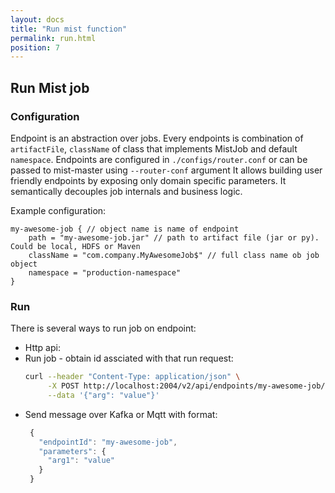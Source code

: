 ```yaml
---
layout: docs
title: "Run mist function"
permalink: run.html
position: 7
---
```

## Run Mist job

### Configuration

Endpoint is an abstraction over jobs.
Every endpoints is combination of `artifactFile`, `className` of class that implements MistJob and default `namespace`.
Endpoints are configured in `./configs/router.conf` or can be passed to mist-master using `--router-conf` argument
It allows building user friendly endpoints by exposing only domain specific parameters. It semantically decouples job internals and business logic.

Example configuration:

```hocon
my-awesome-job { // object name is name of endpoint
    path = "my-awesome-job.jar" // path to artifact file (jar or py). Could be local, HDFS or Maven
    className = "com.company.MyAwesomeJob$" // full class name ob job object
    namespace = "production-namespace"
}
```

### Run

There is several ways to run job on endpoint:

- Http api:
- Run job - obtain id assciated with that run request:
  ```sh
  curl --header "Content-Type: application/json" \
       -X POST http://localhost:2004/v2/api/endpoints/my-awesome-job/jobs?force=true \
       --data '{"arg": "value"}'
  ```
- Send message over Kafka or Mqtt with format:
   ```javascript
    {
      "endpointId": "my-awesome-job",
      "parameters": {
        "arg1": "value"
      }
    }
   ```
